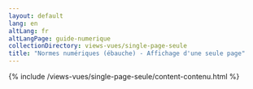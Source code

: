 ```yaml
---
layout: default
lang: en
altLang: fr
altLangPage: guide-numerique
collectionDirectory: views-vues/single-page-seule
title: "Normes numériques (ébauche) - Affichage d'une seule page"
---
```

{% include /views-vues/single-page-seule/content-contenu.html %}
